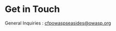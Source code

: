 # Get in Touch

General Inquiries : [cfpowaspseasides@owasp.org](mailto:cfpowaspseasides@owasp.org) 

